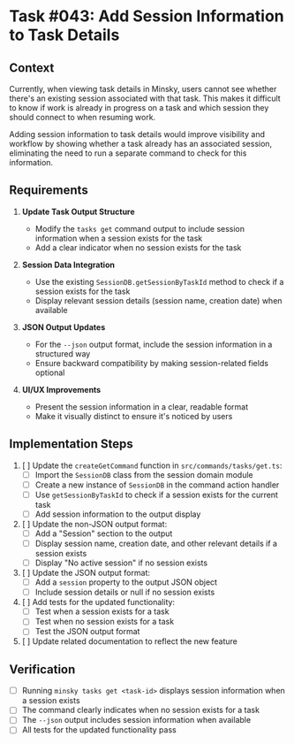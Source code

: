 # Task #043: Add Session Information to Task Details

## Context

Currently, when viewing task details in Minsky, users cannot see whether there's an existing session associated with that task. This makes it difficult to know if work is already in progress on a task and which session they should connect to when resuming work.

Adding session information to task details would improve visibility and workflow by showing whether a task already has an associated session, eliminating the need to run a separate command to check for this information.

## Requirements

1. **Update Task Output Structure**
   - Modify the `tasks get` command output to include session information when a session exists for the task
   - Add a clear indicator when no session exists for the task

2. **Session Data Integration**
   - Use the existing `SessionDB.getSessionByTaskId` method to check if a session exists for the task
   - Display relevant session details (session name, creation date) when available

3. **JSON Output Updates**
   - For the `--json` output format, include the session information in a structured way
   - Ensure backward compatibility by making session-related fields optional

4. **UI/UX Improvements**
   - Present the session information in a clear, readable format
   - Make it visually distinct to ensure it's noticed by users

## Implementation Steps

1. [ ] Update the `createGetCommand` function in `src/commands/tasks/get.ts`:
   - [ ] Import the `SessionDB` class from the session domain module
   - [ ] Create a new instance of `SessionDB` in the command action handler
   - [ ] Use `getSessionByTaskId` to check if a session exists for the current task
   - [ ] Add session information to the output display

2. [ ] Update the non-JSON output format:
   - [ ] Add a "Session" section to the output
   - [ ] Display session name, creation date, and other relevant details if a session exists
   - [ ] Display "No active session" if no session exists

3. [ ] Update the JSON output format:
   - [ ] Add a `session` property to the output JSON object
   - [ ] Include session details or null if no session exists

4. [ ] Add tests for the updated functionality:
   - [ ] Test when a session exists for a task
   - [ ] Test when no session exists for a task
   - [ ] Test the JSON output format

5. [ ] Update related documentation to reflect the new feature

## Verification

- [ ] Running `minsky tasks get <task-id>` displays session information when a session exists
- [ ] The command clearly indicates when no session exists for a task
- [ ] The `--json` output includes session information when available
- [ ] All tests for the updated functionality pass 
